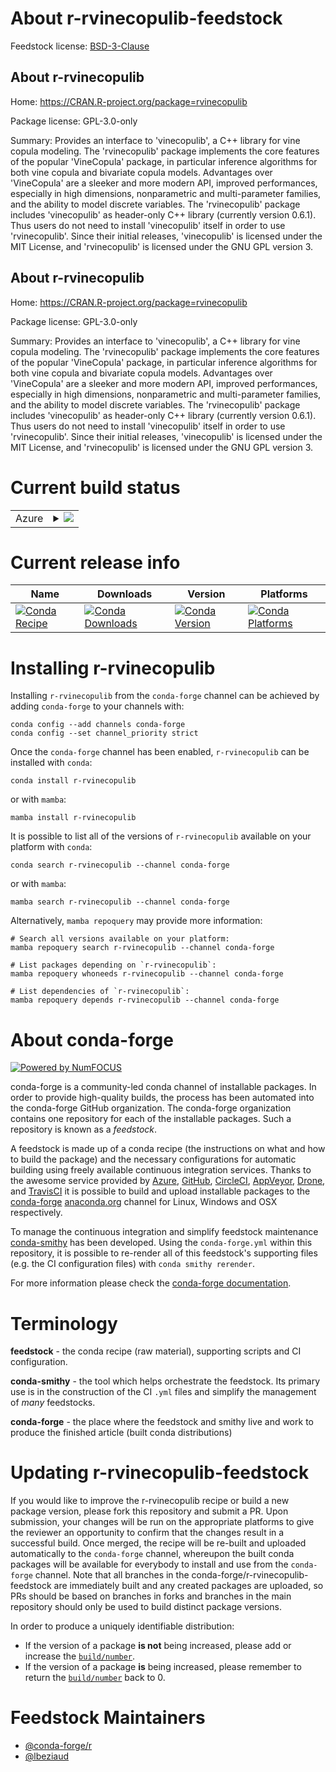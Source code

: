 About r-rvinecopulib-feedstock
==============================

Feedstock license: [BSD-3-Clause](https://github.com/conda-forge/r-rvinecopulib-feedstock/blob/main/LICENSE.txt)


About r-rvinecopulib
--------------------

Home: https://CRAN.R-project.org/package=rvinecopulib

Package license: GPL-3.0-only

Summary: Provides an interface to 'vinecopulib', a C++ library for vine copula modeling. The 'rvinecopulib' package implements the core features of the popular 'VineCopula' package, in particular inference algorithms for both vine copula and bivariate copula models. Advantages over 'VineCopula' are a sleeker and more modern API, improved performances, especially in high dimensions, nonparametric and multi-parameter families, and the ability to model discrete variables. The 'rvinecopulib' package includes 'vinecopulib' as header-only C++ library (currently version 0.6.1). Thus users do not need to install 'vinecopulib' itself in order to use 'rvinecopulib'. Since their initial releases, 'vinecopulib' is licensed under the MIT License, and 'rvinecopulib' is licensed under the GNU GPL version 3.

About r-rvinecopulib
--------------------

Home: https://CRAN.R-project.org/package=rvinecopulib

Package license: GPL-3.0-only

Summary: Provides an interface to 'vinecopulib', a C++ library for vine copula modeling. The 'rvinecopulib' package implements the core features of the popular 'VineCopula' package, in particular inference algorithms for both vine copula and bivariate copula models. Advantages over 'VineCopula' are a sleeker and more modern API, improved performances, especially in high dimensions, nonparametric and multi-parameter families, and the ability to model discrete variables. The 'rvinecopulib' package includes 'vinecopulib' as header-only C++ library (currently version 0.6.1). Thus users do not need to install 'vinecopulib' itself in order to use 'rvinecopulib'. Since their initial releases, 'vinecopulib' is licensed under the MIT License, and 'rvinecopulib' is licensed under the GNU GPL version 3.

Current build status
====================


<table>
    
  <tr>
    <td>Azure</td>
    <td>
      <details>
        <summary>
          <a href="https://dev.azure.com/conda-forge/feedstock-builds/_build/latest?definitionId=16144&branchName=main">
            <img src="https://dev.azure.com/conda-forge/feedstock-builds/_apis/build/status/r-rvinecopulib-feedstock?branchName=main">
          </a>
        </summary>
        <table>
          <thead><tr><th>Variant</th><th>Status</th></tr></thead>
          <tbody><tr>
              <td>linux_64_r_base4.3</td>
              <td>
                <a href="https://dev.azure.com/conda-forge/feedstock-builds/_build/latest?definitionId=16144&branchName=main">
                  <img src="https://dev.azure.com/conda-forge/feedstock-builds/_apis/build/status/r-rvinecopulib-feedstock?branchName=main&jobName=linux&configuration=linux%20linux_64_r_base4.3" alt="variant">
                </a>
              </td>
            </tr><tr>
              <td>linux_64_r_base4.4</td>
              <td>
                <a href="https://dev.azure.com/conda-forge/feedstock-builds/_build/latest?definitionId=16144&branchName=main">
                  <img src="https://dev.azure.com/conda-forge/feedstock-builds/_apis/build/status/r-rvinecopulib-feedstock?branchName=main&jobName=linux&configuration=linux%20linux_64_r_base4.4" alt="variant">
                </a>
              </td>
            </tr><tr>
              <td>osx_64_r_base4.3</td>
              <td>
                <a href="https://dev.azure.com/conda-forge/feedstock-builds/_build/latest?definitionId=16144&branchName=main">
                  <img src="https://dev.azure.com/conda-forge/feedstock-builds/_apis/build/status/r-rvinecopulib-feedstock?branchName=main&jobName=osx&configuration=osx%20osx_64_r_base4.3" alt="variant">
                </a>
              </td>
            </tr><tr>
              <td>osx_64_r_base4.4</td>
              <td>
                <a href="https://dev.azure.com/conda-forge/feedstock-builds/_build/latest?definitionId=16144&branchName=main">
                  <img src="https://dev.azure.com/conda-forge/feedstock-builds/_apis/build/status/r-rvinecopulib-feedstock?branchName=main&jobName=osx&configuration=osx%20osx_64_r_base4.4" alt="variant">
                </a>
              </td>
            </tr><tr>
              <td>win_64_r_base4.3</td>
              <td>
                <a href="https://dev.azure.com/conda-forge/feedstock-builds/_build/latest?definitionId=16144&branchName=main">
                  <img src="https://dev.azure.com/conda-forge/feedstock-builds/_apis/build/status/r-rvinecopulib-feedstock?branchName=main&jobName=win&configuration=win%20win_64_r_base4.3" alt="variant">
                </a>
              </td>
            </tr><tr>
              <td>win_64_r_base4.4</td>
              <td>
                <a href="https://dev.azure.com/conda-forge/feedstock-builds/_build/latest?definitionId=16144&branchName=main">
                  <img src="https://dev.azure.com/conda-forge/feedstock-builds/_apis/build/status/r-rvinecopulib-feedstock?branchName=main&jobName=win&configuration=win%20win_64_r_base4.4" alt="variant">
                </a>
              </td>
            </tr>
          </tbody>
        </table>
      </details>
    </td>
  </tr>
</table>

Current release info
====================

| Name | Downloads | Version | Platforms |
| --- | --- | --- | --- |
| [![Conda Recipe](https://img.shields.io/badge/recipe-r--rvinecopulib-green.svg)](https://anaconda.org/conda-forge/r-rvinecopulib) | [![Conda Downloads](https://img.shields.io/conda/dn/conda-forge/r-rvinecopulib.svg)](https://anaconda.org/conda-forge/r-rvinecopulib) | [![Conda Version](https://img.shields.io/conda/vn/conda-forge/r-rvinecopulib.svg)](https://anaconda.org/conda-forge/r-rvinecopulib) | [![Conda Platforms](https://img.shields.io/conda/pn/conda-forge/r-rvinecopulib.svg)](https://anaconda.org/conda-forge/r-rvinecopulib) |

Installing r-rvinecopulib
=========================

Installing `r-rvinecopulib` from the `conda-forge` channel can be achieved by adding `conda-forge` to your channels with:

```
conda config --add channels conda-forge
conda config --set channel_priority strict
```

Once the `conda-forge` channel has been enabled, `r-rvinecopulib` can be installed with `conda`:

```
conda install r-rvinecopulib
```

or with `mamba`:

```
mamba install r-rvinecopulib
```

It is possible to list all of the versions of `r-rvinecopulib` available on your platform with `conda`:

```
conda search r-rvinecopulib --channel conda-forge
```

or with `mamba`:

```
mamba search r-rvinecopulib --channel conda-forge
```

Alternatively, `mamba repoquery` may provide more information:

```
# Search all versions available on your platform:
mamba repoquery search r-rvinecopulib --channel conda-forge

# List packages depending on `r-rvinecopulib`:
mamba repoquery whoneeds r-rvinecopulib --channel conda-forge

# List dependencies of `r-rvinecopulib`:
mamba repoquery depends r-rvinecopulib --channel conda-forge
```


About conda-forge
=================

[![Powered by
NumFOCUS](https://img.shields.io/badge/powered%20by-NumFOCUS-orange.svg?style=flat&colorA=E1523D&colorB=007D8A)](https://numfocus.org)

conda-forge is a community-led conda channel of installable packages.
In order to provide high-quality builds, the process has been automated into the
conda-forge GitHub organization. The conda-forge organization contains one repository
for each of the installable packages. Such a repository is known as a *feedstock*.

A feedstock is made up of a conda recipe (the instructions on what and how to build
the package) and the necessary configurations for automatic building using freely
available continuous integration services. Thanks to the awesome service provided by
[Azure](https://azure.microsoft.com/en-us/services/devops/), [GitHub](https://github.com/),
[CircleCI](https://circleci.com/), [AppVeyor](https://www.appveyor.com/),
[Drone](https://cloud.drone.io/welcome), and [TravisCI](https://travis-ci.com/)
it is possible to build and upload installable packages to the
[conda-forge](https://anaconda.org/conda-forge) [anaconda.org](https://anaconda.org/)
channel for Linux, Windows and OSX respectively.

To manage the continuous integration and simplify feedstock maintenance
[conda-smithy](https://github.com/conda-forge/conda-smithy) has been developed.
Using the ``conda-forge.yml`` within this repository, it is possible to re-render all of
this feedstock's supporting files (e.g. the CI configuration files) with ``conda smithy rerender``.

For more information please check the [conda-forge documentation](https://conda-forge.org/docs/).

Terminology
===========

**feedstock** - the conda recipe (raw material), supporting scripts and CI configuration.

**conda-smithy** - the tool which helps orchestrate the feedstock.
                   Its primary use is in the construction of the CI ``.yml`` files
                   and simplify the management of *many* feedstocks.

**conda-forge** - the place where the feedstock and smithy live and work to
                  produce the finished article (built conda distributions)


Updating r-rvinecopulib-feedstock
=================================

If you would like to improve the r-rvinecopulib recipe or build a new
package version, please fork this repository and submit a PR. Upon submission,
your changes will be run on the appropriate platforms to give the reviewer an
opportunity to confirm that the changes result in a successful build. Once
merged, the recipe will be re-built and uploaded automatically to the
`conda-forge` channel, whereupon the built conda packages will be available for
everybody to install and use from the `conda-forge` channel.
Note that all branches in the conda-forge/r-rvinecopulib-feedstock are
immediately built and any created packages are uploaded, so PRs should be based
on branches in forks and branches in the main repository should only be used to
build distinct package versions.

In order to produce a uniquely identifiable distribution:
 * If the version of a package **is not** being increased, please add or increase
   the [``build/number``](https://docs.conda.io/projects/conda-build/en/latest/resources/define-metadata.html#build-number-and-string).
 * If the version of a package **is** being increased, please remember to return
   the [``build/number``](https://docs.conda.io/projects/conda-build/en/latest/resources/define-metadata.html#build-number-and-string)
   back to 0.

Feedstock Maintainers
=====================

* [@conda-forge/r](https://github.com/conda-forge/r/)
* [@lbeziaud](https://github.com/lbeziaud/)

